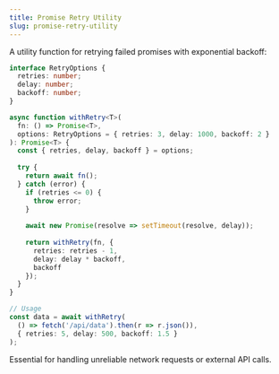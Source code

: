```yaml
---
title: Promise Retry Utility
slug: promise-retry-utility
---
```


A utility function for retrying failed promises with exponential backoff:

```typescript
interface RetryOptions {
  retries: number;
  delay: number;
  backoff: number;
}

async function withRetry<T>(
  fn: () => Promise<T>,
  options: RetryOptions = { retries: 3, delay: 1000, backoff: 2 }
): Promise<T> {
  const { retries, delay, backoff } = options;
  
  try {
    return await fn();
  } catch (error) {
    if (retries <= 0) {
      throw error;
    }
    
    await new Promise(resolve => setTimeout(resolve, delay));
    
    return withRetry(fn, {
      retries: retries - 1,
      delay: delay * backoff,
      backoff
    });
  }
}

// Usage
const data = await withRetry(
  () => fetch('/api/data').then(r => r.json()),
  { retries: 5, delay: 500, backoff: 1.5 }
);
```

Essential for handling unreliable network requests or external API calls.